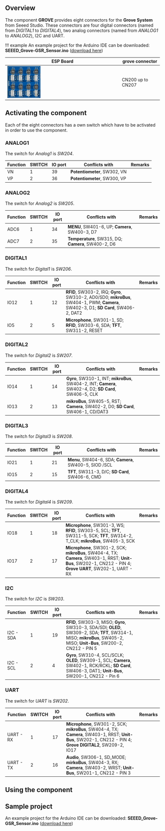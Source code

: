 ## Overview

The component **GROVE** provides eight connectors for the **Grove System** from Seeed Studio. These connectors are four digital connectors (named from *DIGITAL1* to *DIGITAL4*), two analog connectors (named from *ANALOG1* to *ANALOG2*), I2C and UART.

!!! example
    An example project for the Arduino IDE can be downloaded: **SEEED_Grove-GSR_Sensor.ino** ([download here](../../source/esp32/SEEED_Grove-GSR_Sensor/SEEED_Grove-GSR_Sensor.ino))

ESP Board | grove connector
--- | ---
<img src="/images/esp32/block_grove.png"  width="30%"> | CN200 up to CN207


## Activating the component

Each of the eight connectors has a own switch which have to be activated in order to use the component.

### ANALOG1

The switch for *Analog1* is *SW204*.

Function|SWITCH|IO port|Conflicts with|Remarks|
|------------------|----------|----------|----------|----------|
|VN|1|39|**Potentiometer**, SW302, VN
|VP|2|36|**Potentiometer**, SW300, VP

### ANALOG2

The switch for *Analog2* is *SW205*.

Function|SWITCH|IO port|Conflicts with|Remarks|
|------------------|----------|----------|----------|----------|
|ADC6|1|34|**MENU**, SW401-6, UP; **Camera**, SW400-3, D7
|ADC7|2|35|**Temperature**, SW315, DQ; **Camera**, SW400-2, D6

### DIGITAL1

The switch for *Digital1* is *SW206*.

Function|SWITCH|IO port|Conflicts with|Remarks|
|------------------|----------|----------|----------|----------|
|IO12|1|12|**RFID**, SW303-2, IRQ; **Gyro**, SW310-2, AD0/SD0; **mikroBus**, SW404-1, PWM; **Camera**, SW402-3, D1; **SD Card**, SW406-2, DAT2
|IO5|2|5|**Microphone**, SW301-1, SD; **RFID**, SW303-6, SDA; **TFT**, SW311-2, RESET

### DIGITAL2

The switch for *Digital2* is *SW207*.

Function|SWITCH|IO port|Conflicts with|Remarks|
|------------------|----------|----------|----------|----------|
|IO14|1|14|**Gyro**, SW310-1, INT; **mikroBus**, SW404-2, INT; **Camera**, SW402-4, D2; **SD Card**, SW406-5, CLK
|IO13|2|13|**mikroBus**, SW405-5, RST; **Camera**, SW402-2, D0; **SD Card**, SW406-1, CD/DAT3

### DIGITAL3

The switch for *Digital3* is *SW208*.

Function|SWITCH|IO port|Conflicts with|Remarks|
|------------------|----------|----------|----------|----------|
|IO21|1|21|**Menu**, SW404-6, SDA; **Camera**, SW400-5, SIOD /SCL
|IO15|2|15|**TFT**, SW311-3, D/C; **SD Card**, SW406-6, CMD


### DIGITAL4

The switch for *Digital4* is *SW209*.

Function|SWITCH|IO port|Conflicts with|Remarks|
|------------------|----------|----------|----------|----------|
|IO18|1|18|**Microphone**, SW301-3, WS; **RFID**, SW303-5, SCL; **TFT**, SW311-5, SCK; **TFT**, SW314-2, T_CLK; **mikroBus**, SW405-3, SCK
|IO17|2|17|**Microphone**, SW301-2, SCK; **mikroBus**, SW404-4, TX; **Camera**, SW403-1, RRST; **Unit-Bus**, SW202-1, CN212 - PIN 4; **Grove UART**, SW202-1, UART - RX

### I2C

The switch for *I2C* is *SW203*.

Function|SWITCH|IO port|Conflicts with|Remarks|
|------------------|----------|----------|----------|----------|
|I2C - SDA|1|19|**RFID**, SW303-3, MISO; **Gyro**, SW310-3, SDA/SDI; **OLED**, SW309-2, SDA; **TFT**, SW314-1, MISO; **mikroBus**, SW405-2, MISO; **Unit-Bus**, SW200-2, CN212 - PIN 5
|I2C - SCL|2|4|**Gyro**, SW310-4, SCL/SCLK; **OLED**, SW309-1, SCL; **Camera**, SW402-1, RCK/RCKL; **SD Card**, SW406-3, DAT1; **Unit-Bus**, SW200-1, CN212 - Pin 6

### UART

The switch for *UART* is *SW202*.

Function|SWITCH|IO port|Conflicts with|Remarks|
|------------------|----------|----------|----------|----------|
|UART - RX|1|17|**Microphone**, SW301-2, SCK; **mikroBus**, SW404-4, TX; **Camera**, SW403-1, RRST; **Unit-Bus**, SW202-1, CN212 - PIN 4; **Grove DIGITAL2**, SW209-2, IO17
|UART - TX|2|16|**Audio**, SW306-1, SD_MODE; **mirkoBus**, SW404-3, RX; **Camera**, SW403-2, WRST; **Unit-Bus**, SW201-1, CN212 - PIN 3


## Using the component


## Sample project
An example project for the Arduino IDE can be downloaded: **SEEED_Grove-GSR_Sensor.ino** ([download here](../../source/esp32/SEEED_Grove-GSR_Sensor/SEEED_Grove-GSR_Sensor.ino))
